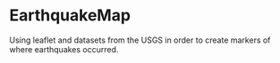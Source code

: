 # EarthquakeMap
Using leaflet and datasets from the USGS in order to create markers of where earthquakes occurred. 
